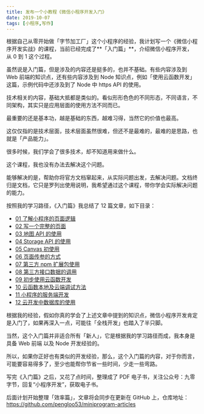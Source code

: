 ```yaml
---
title: 发布一个小教程《微信小程序开发入门》
date: 2019-10-07
tags: [小程序,写作]
---
```


根据自己从零开始做「字节加工厂」这个小程序的经验，我计划写一个《微信小程序开发实战》的课程，当前已经完成了**「入门篇」**，介绍微信小程序开发，从 0 到 1 这个过程。

虽然说是入门篇，但是涉及的内容还是挺多的，也并不基础。有些内容涉及到 Web 前端的知识点，还有些内容涉及到 Node 知识点，例如「使用云函数开发」这篇，示例代码中还涉及到了 Node 中 https API 的使用。

技术相关的内容，基础大抵都是类似的。看似形形色色的不同形态，不同语言，不同架构，其实只是应用层面的使用方法不同而已。

最重要的还是基本功，越是基础的东西，越难习得，当然它的价值也最高。

这仅仅指的是技术层面，技术层面虽然很难，但还不是最难的，最难的是思路，也就是「产品能力」。

很多时候，我们学会了很多技术，却不知道用来做什么。

这个课程，我也没有办法去解决这个问题。

能够解决的是，帮助你将官方文档窜起来，从实际问题出发，去解决问题。文档终归是文档，它只是罗列出使用说明，我希望通过这个课程，带你学会实际解决问题的能力。

按照我的学习路径，《入门篇》我总结了 12 篇文章，如下目录：

- [01 了解小程序的页面逻辑](/2019/08/29/know_page.html)
- [02 写一个完整的页面](/2019/09/01/first_page.html)
- [03 地图 API 的使用](/2019/09/02/map_api_use.html)
- [04 Storage API 的使用](/2019/09/03/storage_use.html)
- [05 Canvas 初使用](/2019/09/04/canvas_first_use.html)
- [06 页面传参的方式](/2019/09/05/send_param_in_pages.html)
- [07 第三方 npm 扩展包使用](/2019/09/09/use_npm_package.html)
- [08 第三方接口数据的调用](/2019/09/10/use_the_third_data.html)
- [09 初步使用云函数开发](/2019/09/11/cloud_function_develop.html)
- [10 云函数本地及云端调试方法](/2019/09/12/cloud_function_test.html)
- [11 小程序的服务端开发](/2019/09/13/cloud_develop_document.html)
- [12 云开发中数据库的使用](/2019/09/14/cloud_database_develop.html)

根据我的经验，假如你真的学会了上述文章中提到的知识点，微信小程序开发肯定是入门了，如果再深入一点，可能往「全栈开发」也踏入了半只脚。

当然，这个入门篇并非适合所有「新人」，它是根据我的学习路径而成，我本身是具备 Web 前端 以及 Node 开发经验的。

所以，如果你正好也有类似的开发经验，那么，这个入门篇的内容，对于你而言，可能要容易得多了，至少也能帮你节省一些时间，少走一些弯路。

写完《入门篇》之后，又花了点时间，整理成了 PDF 电子书，关注公众号：九零字节，回复“小程序开发”，获取电子书。

后面计划开始整理「效率篇」，文章将会同步在更新在 GitHub 上，仓库地址：https://github.com/pengloo53/miniprogram-articles